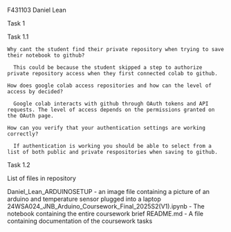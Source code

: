 F431103
Daniel Lean

Task 1

  Task 1.1

    Why cant the student find their private repository when trying to save their notebook to github?

      This could be because the student skipped a step to authorize private repository access when they first connected colab to github.

    How does google colab access repositories and how can the level of access by decided?

      Google colab interacts with github through OAuth tokens and API requests. The level of access depends on the permissions granted on the OAuth page.

    How can you verify that your authentication settings are working correctly?

      If authentication is working you should be able to select from a list of both public and private respositories when saving to github.

  Task 1.2


List of files in repository

  Daniel_Lean_ARDUINOSETUP - an image file containing a picture of an arduino and temperature sensor plugged into a laptop
  24WSA024_JNB_Arduino_Coursework_Final_2025S2(V1).ipynb - The notebook containing the entire coursework brief
  README.md - A file containing documentation of the coursework tasks
  
     
